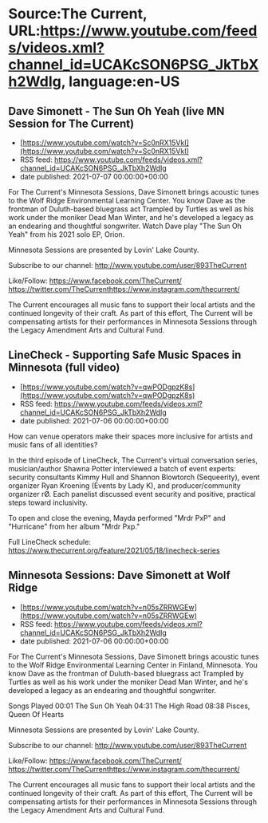 # Source:The Current, URL:https://www.youtube.com/feeds/videos.xml?channel_id=UCAKcSON6PSG_JkTbXh2WdIg, language:en-US

## Dave Simonett - The Sun Oh Yeah (live MN Session for The Current)
 - [https://www.youtube.com/watch?v=Sc0nRX15VkI](https://www.youtube.com/watch?v=Sc0nRX15VkI)
 - RSS feed: https://www.youtube.com/feeds/videos.xml?channel_id=UCAKcSON6PSG_JkTbXh2WdIg
 - date published: 2021-07-07 00:00:00+00:00

For The Current's Minnesota Sessions, Dave Simonett brings acoustic tunes to the Wolf Ridge Environmental Learning Center. You know Dave as the frontman of Duluth-based bluegrass act Trampled by Turtles as well as his work under the moniker Dead Man Winter, and he's developed a legacy as an endearing and thoughtful songwriter. Watch Dave play "The Sun Oh Yeah" from his 2021 solo EP, Orion.

Minnesota Sessions are presented by Lovin' Lake County. 

Subscribe to our channel:
http://www.youtube.com/user/893TheCurrent

Like/Follow:
https://www.facebook.com/TheCurrent/​​​​
https://twitter.com/TheCurrent​​​​
https://www.instagram.com/thecurrent/

The Current encourages all music fans to support their local artists and the continued longevity of their craft. As part of this effort, The Current will be compensating artists for their performances in Minnesota Sessions through the Legacy Amendment Arts and Cultural Fund.

## LineCheck - Supporting Safe Music Spaces in Minnesota (full video)
 - [https://www.youtube.com/watch?v=qwPODgpzK8s](https://www.youtube.com/watch?v=qwPODgpzK8s)
 - RSS feed: https://www.youtube.com/feeds/videos.xml?channel_id=UCAKcSON6PSG_JkTbXh2WdIg
 - date published: 2021-07-06 00:00:00+00:00

How can venue operators make their spaces more inclusive for artists and music fans of all identities?

In the third episode of LineCheck, The Current's virtual conversation series, musician/author Shawna Potter interviewed a batch of event experts: security consultants Kimmy Hull and Shannon Blowtorch (Sequeerity), event organizer Ryan Kroening (Events by Lady K), and producer/community organizer rØ. Each panelist discussed event security and positive, practical steps toward inclusivity.

To open and close the evening, Mayda performed "Mrdr PxP" and "Hurricane" from her album "Mrdr Pxp."

Full LineCheck schedule: https://www.thecurrent.org/feature/2021/05/18/linecheck-series

## Minnesota Sessions: Dave Simonett at Wolf Ridge
 - [https://www.youtube.com/watch?v=n05sZRRWGEw](https://www.youtube.com/watch?v=n05sZRRWGEw)
 - RSS feed: https://www.youtube.com/feeds/videos.xml?channel_id=UCAKcSON6PSG_JkTbXh2WdIg
 - date published: 2021-07-06 00:00:00+00:00

For The Current's Minnesota Sessions, Dave Simonett brings acoustic tunes to the Wolf Ridge Environmental Learning Center in Finland, Minnesota. You know Dave as the frontman of Duluth-based bluegrass act Trampled by Turtles as well as his work under the moniker Dead Man Winter, and he's developed a legacy as an endearing and thoughtful songwriter. 

Songs Played
00:01 The Sun Oh Yeah
04:31 The High Road
08:38 Pisces, Queen Of Hearts

Minnesota Sessions are presented by Lovin' Lake County. 

Subscribe to our channel:
http://www.youtube.com/user/893TheCurrent

Like/Follow:
https://www.facebook.com/TheCurrent/​​​​
https://twitter.com/TheCurrent​​​​
https://www.instagram.com/thecurrent/

The Current encourages all music fans to support their local artists and the continued longevity of their craft. As part of this effort, The Current will be compensating artists for their performances in Minnesota Sessions through the Legacy Amendment Arts and Cultural Fund.

